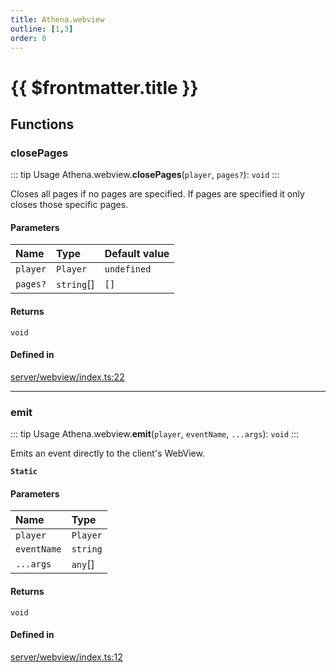 ```yaml
---
title: Athena.webview
outline: [1,3]
order: 0
---
```


# {{ $frontmatter.title }}


## Functions

### closePages

::: tip Usage
Athena.webview.**closePages**(`player`, `pages?`): `void`
:::

Closes all pages if no pages are specified.
If pages are specified it only closes those specific pages.

#### Parameters

| Name | Type | Default value |
| :------ | :------ | :------ |
| `player` | `Player` | `undefined` |
| `pages?` | `string`[] | `[]` |

#### Returns

`void`

#### Defined in

[server/webview/index.ts:22](https://github.com/Stuyk/altv-athena/blob/75aefbb/src/core/server/webview/index.ts#L22)

___

### emit

::: tip Usage
Athena.webview.**emit**(`player`, `eventName`, `...args`): `void`
:::

Emits an event directly to the client's WebView.

**`Static`**

#### Parameters

| Name | Type |
| :------ | :------ |
| `player` | `Player` |
| `eventName` | `string` |
| `...args` | `any`[] |

#### Returns

`void`

#### Defined in

[server/webview/index.ts:12](https://github.com/Stuyk/altv-athena/blob/75aefbb/src/core/server/webview/index.ts#L12)
